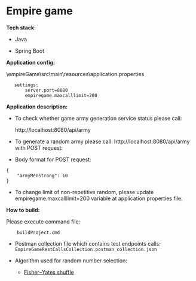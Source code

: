 # Empire game

**Tech stack:**

- Java

- Spring Boot

**Application config:**

\empireGame\src\main\resources\application.properties

 ```
	settings:
		server.port=8080
		empiregame.maxcalllimit=200
```
		
**Application description:**

- To check whether game army generation service status please call:

  http://localhost:8080/api/army


- To generate a random army please call: http://localhost:8080/api/army with POST request:
- Body format for POST request:
```		
{
	"armyMenStrong": 10
}
```
   
- To change limit of non-repetitive random, please update empiregame.maxcalllimit=200 variable at application properties file.

**How to build:**

Please execute command file:
```
	buildProject.cmd
```

- Postman collection file which contains test endpoints calls: 
`EmpireGameRestCallsCollection.postman_collection.json`


- Algorithm used for random number selection:
  - [Fisher–Yates shuffle](https://en.wikipedia.org/wiki/Fisher%E2%80%93Yates_shuffle)



